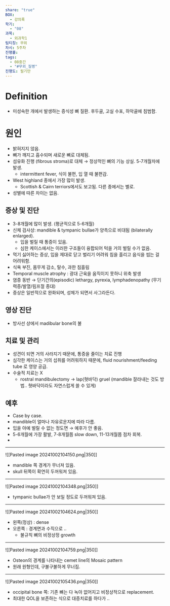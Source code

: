 ```yaml
---
share: "true"
BOX:
  - 강의록
학기:
  - "08"
과목:
  - 외과학1
팀티칭: 무외
차시: 5주차
진행률: 
tags:
  - 08중간
  - "#무외_질병"
진행도: 필기만
---
```


# Definition

- 미성숙한 개에서 발생하는 증식성 뼈 질환. 후두골, 고실 수포, 하악골에 침범함.

# 원인

- 밝혀지지 않음.
- 뼈가 깨지고 흡수되며 새로운 뼈로 대체됨.
- 섬유화 진행 (fibrous stroma)로 대체 → 정상적인 뼈의 기능 상실. 5-7개월차에 발생.
	- intermittent fever, 식이 불편, 입 열 때 불편감. 
- West highland 종에서 가장 많이 발생.
	- Scottish & Cairn terriors에서도 보고됨. 다른 종에서는 별로.
- 성별에 따른 차이는 없음.

## 증상 및 진단

- 3-8개월에 많이 발생. (평균적으로 5-6개월)
- 신체 검사상: mandible & tympanic bullae가 양측으로 비대됨 (bilaterally enlarged). 
	- 입을 벌릴 때 통증이 있음.
	- 심한 케이스에서는 이러한 구조들이 융합되어 턱을 거의 벌릴 수가 없음.
- 먹기 싫어하는 증상, 입을 제대로 닫고 벌리기 어려워 침을 흘리고 음식을 씹는 걸 어려워함.
- 식욕 부진, 몸무게 감소, 탈수, 과한 침흘림
- Temporal muscle atrophy : 광대 근육을 움직이지 못하니 위축 발생
- 염증 동반 →  단기간의(episodic) lethargy, pyrexia, lymphadenopathy (무기력증/발열/림프절 종대)
- 증상은 일반적으로 완화되며, 성체가 되면서 사그라든다.

## 영상 진단

- 방사선 상에서 madibular bone의 불

## 치료 및 관리

- 성견이 되면 거의 사라지기 때문에, 통증을 줄이는 치료 진행
- 심각한 케이스는 거의 섭취를 어려워하지 때문에, fluid nourishment/feeding tube 로 영양 공급.
- 수술적 치료는 X
	- rostral mandibulectomy → lap(혓바닥) gruel (mandible 잘라내는 것도 방법.. 혓바닥이라도 자연스럽게 쓸 수 있게)

## 예후

- Case by case.
- mandible이 얼마나 자유로운지에 따라 다름.
- 입을 아예 벌릴 수 없는 정도면 → 예후가 안 좋음.
- 5-6개월에 가장 활발, 7-8개월쯤 slow down, 11-13개월쯤 점차 회복.
- 

---

![[Pasted image 20241002104150.png|350]]

- mandible 쪽 경계가 무너져 있음.
- skull 뒤쪽이 확연히 두꺼워져 있음.
---

![[Pasted image 20241002104348.png|350]]

- tympanic bullae가 안 보일 정도로 두꺼워져 있음.
---

![[Pasted image 20241002104624.png|350]]

- 왼쪽(정상) : dense
- 오른쪽 : 경계면과 수직으로 ..
	- 불규칙 뼈의 비정상정 growth

---

![[Pasted image 20241002104759.png|350]]

- Osteon의 경계를 나타내는 cemet line의 Mosaic pattern
- 원래 원형인데, 구불구불하게 무너짐.

---

![[Pasted image 20241002105436.png|350]]

- occipital bone 쪽: 기존 뼈는 다 녹아 없어지고 비정상적으로 replacement.
- 최대한 QOL을 보존하는 식으로 대증치료를 하다가 ..